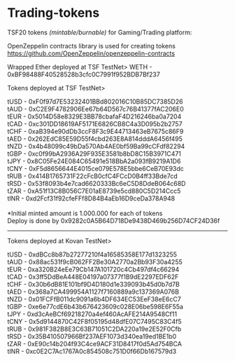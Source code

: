 # Trading-tokens
TSF20 tokens *(mintable/burnable)* for Gaming/Trading platform: 

OpenZeppelin contracts library is used for creating tokens
https://github.com/OpenZeppelin/openzeppelin-contracts

Wrapped Ether deployed at TSF TestNet>
WETH 	- 0xBF98488F40528528b3cfc0C7991f952BDB7Bf237<br>

Tokens deployed at TSF TestNet>

tUSD 	- 0xF0f97d7E53232401BBd802016C10B85DC7385D26<br>
tAUD 	- 0xC2E9F4782906Ee67b64D567c76B41377fAC206E0<br>
tEUR 	- 0x5014D58e8329E3BB78cbafaF4D216246ba0a7204<br>
tCAD 	- 0xc301DD18619AF5171E6826CB8C4a3D095b2b2757<br>
tCHF 	- 0xaB394e90dDb3ccF8F3c9E44713463eB7675c86F9<br>
tAED 	- 0x262EdC85E59D55f4cbd263E8A814dddA6456f495<br>
tNZD 	- 0x4b48099c49bDa570Ab4AE0bf59Ba99cCFdf82294<br>
tGBP 	- 0xc0f99bA2936A29F935E3581b8bD8C15B3971C471<br>
tJPY 	- 0x8C05Fe24E084C65491e518BbA2a093fB9219A1D6<br>
tCNY 	- 0xF5d8656644E4015ce079E578E5bbe6CeB70E93dc<br>
tRUB 	- 0x414B1765731F22cFcB0cfC4FCcD0B4ff33Bde7cd<br>
tRSD 	- 0x53f8093b4e7cad6620333Bc6eC5D8DdeB064c68D<br>
tZAR 	- 0xA51f13C8B056C7E01aE8739e5cd880C5D214Ccc5<br>
tINR 	- 0xd2Fcf31f92cfeFFf8D84B4aEb16D9ceDa378A948<br>
<br>
*Initial minted amount is 1.000.000 for each of tokens<br>
Deploy is done by 0x9282c0A5B64D718De9438D469b256D74CF24D36f

****
Tokens deployed at Kovan TestNet>

tUSD	- 0xdBCc8b87b27277210f4a16585358E177d1323255<br>
tAUD	- 0x88ac531f9cB062FF2Be30A2770a2Bb93F30a4255<br>
tEUR	- 0xa320B24eEe79Cb147A101720c4Cb497df4c66294<br>
tCAD	- 0x3ff5DdBeA448E04197a07377f1B9dE2297EDF62F<br>
tCHF	- 0x30b6dB81E101bf9D4D180d1e339093b45d0b7d7B<br>
tAED	- 0x368a7CA499954A1127f7160889a9c137369A076B<br>
tNZD	- 0x01FCFfB011dc9091a6b4DF634EC53EeF38eE6cC7<br>
tGBP	- 0xe6e77cdE6b43b676423609c028E06be598E6F55a<br>
tJPY	- 0xd3cAeBCf69218270a4ef460AcAFE214A9548Cf11<br>
tCNY	- 0x5d9144870C42F8f05195d48dfE07C7495C83C4f5<br>
tRUB	- 0x981F382B8E3C63B71051C2DA220a19e2E52F0Cfb<br>
tRSD	- 0x35B410507966Bf237AEF1073d340ea19ed1BE1b0<br>
tZAR	- 0xE90c14b204f93C4ce9ACF31D8417f0d5Ad754BCA<br>
tINR	- 0xc0E2C7Ac1767A0c854508c751D0f66Db167579d3<br>
<br>
